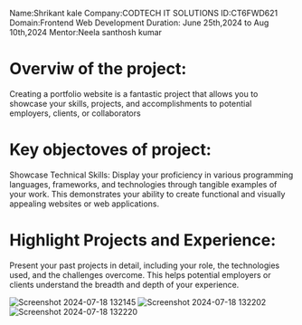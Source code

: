 Name:Shrikant kale 
Company:CODTECH IT SOLUTIONS 
ID:CT6FWD621
Domain:Frontend Web Development
Duration: June 25th,2024 to Aug 10th,2024 
Mentor:Neela santhosh kumar

# Overviw of the project: 
   Creating a portfolio website is a fantastic project that allows you to showcase your skills, projects, and accomplishments to potential employers, clients, or collaborators

# Key objectoves of project:
   Showcase Technical Skills: Display your proficiency in various programming languages, frameworks, and technologies through tangible examples of your work. This demonstrates your ability to create functional and 
   visually appealing websites or web applications.

# Highlight Projects and Experience: 
   Present your past projects in detail, including your role, the technologies used, and the challenges overcome. This helps potential employers or clients understand the breadth and depth of your experience.

![Screenshot 2024-07-18 132145](https://github.com/user-attachments/assets/ee0735c3-e20c-4d8c-8b4d-04f776da8184)
![Screenshot 2024-07-18 132202](https://github.com/user-attachments/assets/8eae81fe-3145-408a-b8d0-84dcb432e2aa)
![Screenshot 2024-07-18 132220](https://github.com/user-attachments/assets/24c1cccd-1b9c-4f43-9c39-53a945b09dad)
